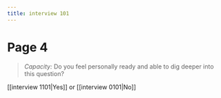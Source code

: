 ```yaml
---
title: interview 101
---
```

# Page 4
> *Capacity:* Do you feel personally ready and able to dig deeper into this question?

[[interview 1101|Yes]] or [[interview 0101|No]] 